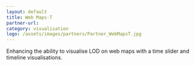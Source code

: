 ```yaml
---
layout: default
title: Web Maps-T
partner-url:
category: visualisation
logo: /assets/images/partners/Partner_WebMapsT.jpg
---
```


Enhancing the ability to visualise LOD on web maps with a time slider and timeline visualisations.
